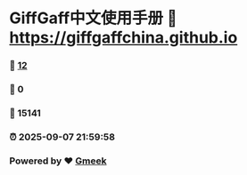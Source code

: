 # GiffGaff中文使用手册 :link: https://giffgaffchina.github.io 
### :page_facing_up: [12](https://giffgaffchina.github.io/tag.html) 
### :speech_balloon: 0 
### :hibiscus: 15141 
### :alarm_clock: 2025-09-07 21:59:58 
### Powered by :heart: [Gmeek](https://github.com/Meekdai/Gmeek)
